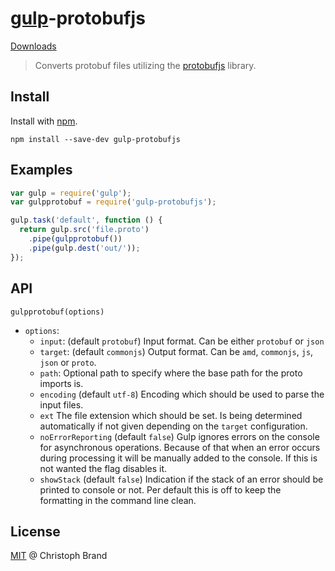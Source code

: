 # [gulp](https://github.com/wearefractal/gulp)-protobufjs
[Downloads](https://npmjs.org/package/gulp-protobufjs)

> Converts protobuf files utilizing the [protobufjs](https://github.com/dcodeIO/ProtoBuf.js/) library.

## Install

Install with [npm](https://npmjs.org/package/gulp-protobufjs).

```
npm install --save-dev gulp-protobufjs
```

## Examples

```js
var gulp = require('gulp');
var gulpprotobuf = require('gulp-protobufjs');

gulp.task('default', function () {
  return gulp.src('file.proto')
    .pipe(gulpprotobuf())
    .pipe(gulp.dest('out/'));
});
```

## API

`gulpprotobuf(options)`
* `options`:
    * `input`: (default `protobuf`) Input format. Can be either `protobuf` or `json`
    * `target`: (default `commonjs`) Output format. Can be `amd`, `commonjs`, `js`, `json` or `proto`.
    * `path`: Optional path to specify where the base path for the proto imports is.
    * `encoding` (default `utf-8`) Encoding which should be used to parse the input files.
    * `ext` The file extension which should be set. Is being determined automatically if not given depending on the `target` configuration.
    * `noErrorReporting` (default `false`) Gulp ignores errors on the console for asynchronous operations. Because of that when an error occurs during processing it will be manually added to the console. If this is not wanted the flag disables it.
    * `showStack` (default `false`) Indication if the stack of an error should be printed to console or not. Per default this is off to keep the formatting in the command line clean. 

## License

[MIT](http://en.wikipedia.org/wiki/MIT_License) @ Christoph Brand
